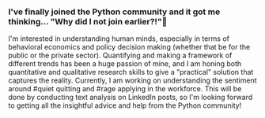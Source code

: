 ### I've finally joined the Python community and it got me thinking... "Why did I not join earlier?!"🤩
I'm interested in understanding human minds, especially in terms of behavioral economics and policy decision making (whether that be for the public or the private sector). Quantifying and making a framework of different trends has been a huge passion of mine, and I am honing both quantitative and qualitative research skills to give a "practical" solution that captures the reality. 
Currently, I am working on understanding the sentiment around #quiet quitting and #rage applying in the workforce. This will be done by conducting text analysis on LinkedIn posts, so I'm looking forward to getting all the insightful advice and help from the Python community! 

<!--
**kellyphw/kellyphw** is a ✨ _special_ ✨ repository because its `README.md` (this file) appears on your GitHub profile.

Here are some ideas to get you started:

- 🔭 I’m currently working on ...
- 🌱 I’m currently learning ...
- 👯 I’m looking to collaborate on ...
- 🤔 I’m looking for help with ...
- 💬 Ask me about ...
- 📫 How to reach me: ...
- 😄 Pronouns: ...
- ⚡ Fun fact: ...
-->
